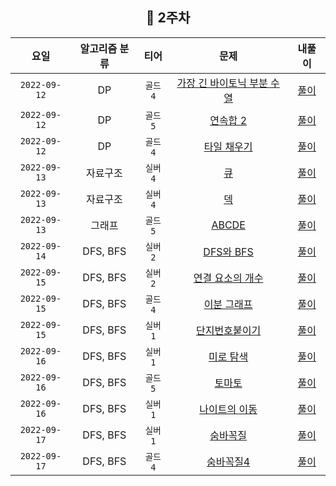 
<div align="center">

## 📅 2주차

| 요일 | 알고리즘 분류 | 티어  | 문제| 내풀이 |
| :---: | :---: | :---: | :---: | :---:|
|`2022-09-12`| DP | `골드4` | [가장 긴 바이토닉 부분 수열](https://www.acmicpc.net/problem/11054) | [풀이](https://github.com/jangwon3828/Algorithm_Competition-Study/blob/woojin/2%EC%A3%BC%EC%B0%A8/2%EC%A3%BC%EC%B0%A8_%EC%9A%B0%EC%A7%84/%EA%B0%80%EC%9E%A5%20%EA%B8%B4%20%EB%B0%94%EC%9D%B4%ED%86%A0%EB%8B%89%20%EB%B6%80%EB%B6%84%20%EC%88%98%EC%97%B4.java) |
|`2022-09-12`| DP | `골드5` | [연속합 2](https://www.acmicpc.net/problem/13398) | [풀이](https://github.com/jangwon3828/Algorithm_Competition-Study/blob/woojin/2%EC%A3%BC%EC%B0%A8/2%EC%A3%BC%EC%B0%A8_%EC%9A%B0%EC%A7%84/%EC%97%B0%EC%86%8D%ED%95%A9%202.java) |
|`2022-09-12`| DP | `골드4` | [타일 채우기](https://www.acmicpc.net/problem/2133) | [풀이](https://github.com/jangwon3828/Algorithm_Competition-Study/blob/woojin/2%EC%A3%BC%EC%B0%A8/2%EC%A3%BC%EC%B0%A8_%EC%9A%B0%EC%A7%84/%ED%83%80%EC%9D%BC%20%EC%B1%84%EC%9A%B0%EA%B8%B0.java) |
|`2022-09-13`| 자료구조 | `실버4` | [큐](https://www.acmicpc.net/problem/10845) | [풀이](https://github.com/jangwon3828/Algorithm_Competition-Study/blob/woojin/2%EC%A3%BC%EC%B0%A8/2%EC%A3%BC%EC%B0%A8_%EC%9A%B0%EC%A7%84/%ED%81%90.java) |
|`2022-09-13`| 자료구조 | `실버4` | [덱](https://www.acmicpc.net/problem/10866) | [풀이](https://github.com/jangwon3828/Algorithm_Competition-Study/blob/woojin/2%EC%A3%BC%EC%B0%A8/2%EC%A3%BC%EC%B0%A8_%EC%9A%B0%EC%A7%84/%EB%8D%B1.java) |
|`2022-09-13`| 그래프 | `골드5` | [ABCDE](https://www.acmicpc.net/problem/13023) | [풀이](https://github.com/jangwon3828/Algorithm_Competition-Study/blob/woojin/2%EC%A3%BC%EC%B0%A8/2%EC%A3%BC%EC%B0%A8_%EC%9A%B0%EC%A7%84/ABCBE.java) |
|`2022-09-14`| DFS, BFS | `실버2` | [DFS와 BFS](https://www.acmicpc.net/problem/1260) | [풀이](https://github.com/jangwon3828/Algorithm_Competition-Study/blob/woojin/2%EC%A3%BC%EC%B0%A8/2%EC%A3%BC%EC%B0%A8_%EC%9A%B0%EC%A7%84/DFS%EC%99%80%20BFS.java) |
|`2022-09-15`| DFS, BFS | `실버2` | [연결 요소의 개수](https://www.acmicpc.net/problem/11724) | [풀이](https://github.com/jangwon3828/Algorithm_Competition-Study/blob/woojin/2%EC%A3%BC%EC%B0%A8/2%EC%A3%BC%EC%B0%A8_%EC%9A%B0%EC%A7%84/%EC%97%B0%EA%B2%B0%20%EC%9A%94%EC%86%8C%EC%9D%98%20%EA%B0%9C%EC%88%98.java) |
|`2022-09-15`| DFS, BFS | `골드4` | [이분 그래프](https://www.acmicpc.net/problem/1707) | [풀이](https://github.com/jangwon3828/Algorithm_Competition-Study/blob/woojin/2%EC%A3%BC%EC%B0%A8/2%EC%A3%BC%EC%B0%A8_%EC%9A%B0%EC%A7%84/%EC%9D%B4%EB%B6%84%20%EA%B7%B8%EB%9E%98%ED%94%84.java) |
|`2022-09-15`| DFS, BFS | `실버1` | [단지번호붙이기](https://www.acmicpc.net/problem/2667) | [풀이](https://github.com/jangwon3828/Algorithm_Competition-Study/blob/woojin/2%EC%A3%BC%EC%B0%A8/2%EC%A3%BC%EC%B0%A8_%EC%9A%B0%EC%A7%84/%EB%8B%A8%EC%A7%80%EB%B2%88%ED%98%B8%EB%B6%99%EC%9D%B4%EA%B8%B0.java) |
|`2022-09-16`| DFS, BFS | `실버1` | [미로 탐색](https://www.acmicpc.net/problem/2178) | [풀이](https://github.com/jangwon3828/Algorithm_Competition-Study/blob/woojin/2%EC%A3%BC%EC%B0%A8/2%EC%A3%BC%EC%B0%A8_%EC%9A%B0%EC%A7%84/%EB%AF%B8%EB%A1%9C%20%ED%83%90%EC%83%89.java) |
|`2022-09-16`| DFS, BFS | `골드5` | [토마토](https://www.acmicpc.net/problem/7576) | [풀이](https://github.com/jangwon3828/Algorithm_Competition-Study/blob/woojin/2%EC%A3%BC%EC%B0%A8/2%EC%A3%BC%EC%B0%A8_%EC%9A%B0%EC%A7%84/%ED%86%A0%EB%A7%88%ED%86%A0.java) |
|`2022-09-16`| DFS, BFS | `실버1` | [나이트의 이동](https://www.acmicpc.net/problem/7562) | [풀이](https://github.com/jangwon3828/Algorithm_Competition-Study/blob/woojin/2%EC%A3%BC%EC%B0%A8/2%EC%A3%BC%EC%B0%A8_%EC%9A%B0%EC%A7%84/%EB%82%98%EC%9D%B4%ED%8A%B8%EC%9D%98%20%EC%9D%B4%EB%8F%99.java) |
|`2022-09-17`| DFS, BFS | `실버1` | [숨바꼭질](https://www.acmicpc.net/problem/1697) | [풀이](https://github.com/jangwon3828/Algorithm_Competition-Study/blob/woojin/2%EC%A3%BC%EC%B0%A8/2%EC%A3%BC%EC%B0%A8_%EC%9A%B0%EC%A7%84/%EC%88%A8%EB%B0%94%EA%BC%AD%EC%A7%88.java) |
|`2022-09-17`| DFS, BFS | `골드4` | [숨바꼭질4](https://www.acmicpc.net/problem/13913) | [풀이](https://github.com/jangwon3828/Algorithm_Competition-Study/blob/woojin/2%EC%A3%BC%EC%B0%A8/2%EC%A3%BC%EC%B0%A8_%EC%9A%B0%EC%A7%84/%EC%88%A8%EB%B0%94%EA%BC%AD%EC%A7%884.java) |

</div>
